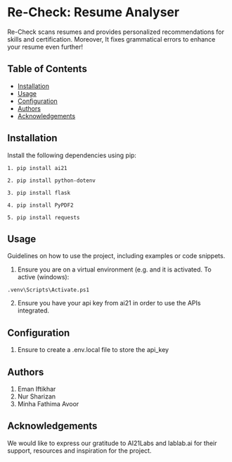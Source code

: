 # Re-Check: Resume Analyser
Re-Check scans resumes and provides personalized recommendations for skills and certification. 
Moreover, It fixes grammatical errors to enhance your resume even further!

## Table of Contents

- [Installation](#installation)
- [Usage](#usage)
- [Configuration](#configuration)
- [Authors](#authors)
- [Acknowledgements](#acknowledgements)

## Installation

Install the following dependencies using pip:
```
1. pip install ai21
```
```
2. pip install python-dotenv
```
```
3. pip install flask
```
```
4. pip install PyPDF2
```
```
5. pip install requests
```

## Usage

Guidelines on how to use the project, including examples or code snippets.
1. Ensure you are on a virtual environment (e.g.  and it is activated.
   To active (windows):
```
.venv\Scripts\Activate.ps1
```
2. Ensure you have your api key from ai21 in order to use the APIs integrated.
   
## Configuration

1. Ensure to create a .env.local file to store the api_key

## Authors

1. Eman Iftikhar
2. Nur Sharizan
3. Minha Fathima Avoor

## Acknowledgements

We would like to express our gratitude to AI21Labs and lablab.ai for their support, resources and inspiration for the project.



